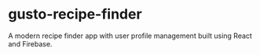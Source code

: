 # gusto-recipe-finder
A modern recipe finder app with user profile management built using React and Firebase.
